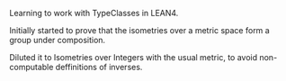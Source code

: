 Learning to work with TypeClasses in LEAN4.

Initially started to prove that the isometries over a metric space form a group under composition.

Diluted it to Isometries over Integers with the usual metric, to avoid non-computable deffinitions of inverses.
